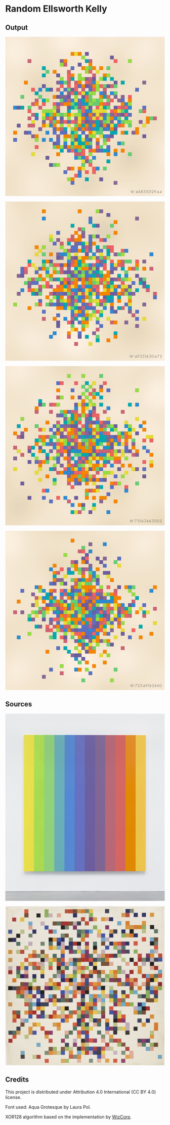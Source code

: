 # Random Ellsworth Kelly

## Output

![output-1](output/random-ellsworth-kelly-46831012944.png)

![output-2](output/random-ellsworth-kelly-49331630472.png)

![output-3](output/random-ellsworth-kelly-71063663002.png)

![output-4](output/random-ellsworth-kelly-72549162660.png)

## Sources

![spectrum-colors](sources/spectrum-IX.jpg)

![spectrum-colors-arranged](sources/spectrum-colors-arranged-by-chance-2.jpg)

## Credits

This project is distributed under Attribution 4.0 International (CC BY 4.0) license.

Font used: Aqua Grotesque by Laura Pol.

XOR128 algorithm based on the implementation by [WizCorp](https://github.com/Wizcorp/xor128/).